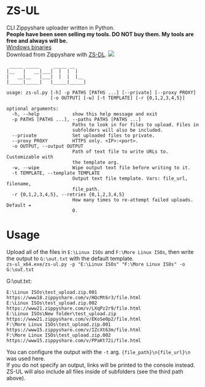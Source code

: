 # ZS-UL
CLI Zippyshare uploader written in Python.   
**People have been seen selling my tools. DO NOT buy them. My tools are free and always will be.**   
[Windows binaries](https://github.com/Sorrow446/ZS-UL/releases)    
Download from Zippyshare with [ZS-DL](https://github.com/Sorrow446/ZS-DL).
![](https://i.imgur.com/r1t2wpe.png)

```
 _____ _____     _____ __
|__   |   __|___|  |  |  |
|   __|__   |___|  |  |  |__
|_____|_____|   |_____|_____|

usage: zs-ul.py [-h] -p PATHS [PATHS ...] [--private] [--proxy PROXY]
                [-o OUTPUT] [-w] [-t TEMPLATE] [-r {0,1,2,3,4,5}]

optional arguments:
  -h, --help            show this help message and exit
  -p PATHS [PATHS ...], --paths PATHS [PATHS ...]
                        Paths to look in for files to upload. Files in
                        subfolders will also be included.
  --private             Set uploaded files to private.
  --proxy PROXY         HTTPS only. <IP>:<port>.
  -o OUTPUT, --output OUTPUT
                        Path of text file to write URLs to. Customizable with
                        the template arg.
  -w, --wipe            Wipe output text file before writing to it.
  -t TEMPLATE, --template TEMPLATE
                        Output text file template. Vars: file_url, filename,
                        file_path.
  -r {0,1,2,3,4,5}, --retries {0,1,2,3,4,5}
                        How many times to re-attempt failed uploads. Default =
                        0.
  ```
# Usage
Upload all of the files in `E:\Linux ISOs` and `F:\More Linux ISOs`, then write the output to `G:\out.txt` with the default template.   
`zs-ul_x64.exe/zs-ul.py -p "E:\Linux ISOs" "F:\More Linux ISOs" -o G:\out.txt`

G:\out.txt:
```
E:\Linux ISOs\test_upload.zip.001
https://www18.zippyshare.com/v/HQcMt6r3/file.html
E:\Linux ISOs\test_upload.zip.002
https://www21.zippyshare.com/v/LXqPz2r9/file.html
E:\Linux ISOs\New folder\test_upload.zip
https://www21.zippyshare.com/v/EKoSe0p2/file.html
F:\More Linux ISOs\test_upload.zip.001
https://www15.zippyshare.com/v/IZcXt63m/file.html
F:\More Linux ISOs\test_upload.zip.002
https://www15.zippyshare.com/v/PPaKt72i/file.html
```
You can configure the output with the `-t` arg. `{file_path}\n{file_url}\n` was used here.   
If you do not specify an output, links will be printed to the console instead.   
ZS-UL will also include all files inside of subfolders (see the third path above).
